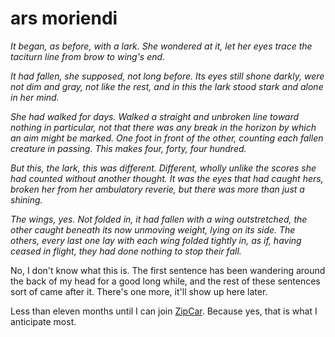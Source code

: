 # ars moriendi

_It began, as before, with a lark. She wondered at it, let her eyes trace the taciturn line from brow to wing's end._

_It had fallen, she supposed, not long before. Its eyes still shone darkly, were not dim and gray, not like the rest, and in this the lark stood stark and alone in her mind._

_She had walked for days. Walked a straight and unbroken line toward nothing in particular, not that there was any break in the horizon by which an aim might be marked. One foot in front of the other, counting each fallen creature in passing. This makes four, forty, four hundred._

_But this, the lark, this was different. Different, wholly unlike the scores she had counted without another thought. It was the eyes that had caught hers, broken her from her ambulatory reverie, but there was more than just a shining._

_The wings, yes. Not folded in, it had fallen with a wing outstretched, the other caught beneath its now unmoving weight, lying on its side. The others, every last one lay with each wing folded tightly in, as if, having ceased in flight, they had done nothing to stop their fall._

No, I don't know what this is. The first sentence has been wandering around the back of my head for a good long while, and the rest of these sentences sort of came after it. There's one more, it'll show up here later.

Less than eleven months until I can join [ZipCar](http://www.zipcar.com/). Because yes, that is what I anticipate most.
